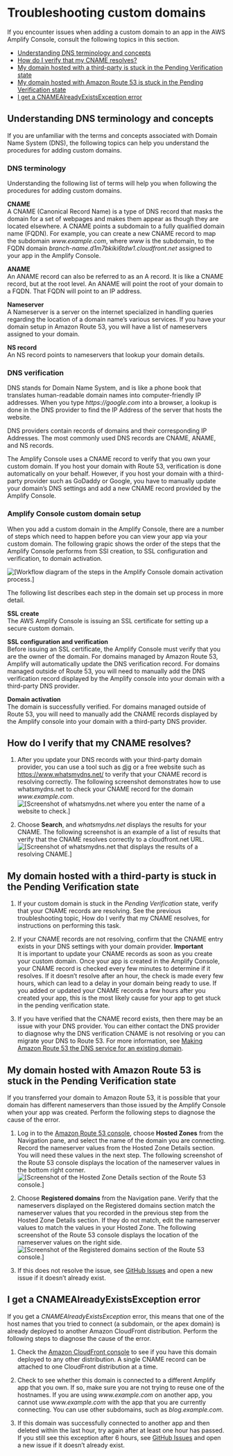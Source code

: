 # Troubleshooting custom domains<a name="troubleshooting-custom-domains"></a>

If you encounter issues when adding a custom domain to an app in the AWS Amplify Console, consult the following topics in this section\.
+  [Understanding DNS terminology and concepts](#understanding-dns-terminology-and-concepts.title) 
+  [How do I verify that my CNAME resolves?](#how-do-i-verify-that-my-cname-resolves.title) 
+  [My domain hosted with a third\-party is stuck in the Pending Verification state](#my-domain-hosted-with-a-third-party-is-stuck-in-the-pending-verification-state.title) 
+  [My domain hosted with Amazon Route 53 is stuck in the Pending Verification state](#my-domain-hosted-with-amazon-route-53-is-stuck-in-the-pending-verification-state.title) 
+  [I get a CNAMEAlreadyExistsException error](#i-get-a-cnamealreadyexistsexception-error.title) 

## Understanding DNS terminology and concepts<a name="understanding-dns-terminology-and-concepts"></a>

If you are unfamiliar with the terms and concepts associated with Domain Name System \(DNS\), the following topics can help you understand the procedures for adding custom domains\.

### DNS terminology<a name="dns-terminology"></a>

Understanding the following list of terms will help you when following the procedures for adding custom domains\.

**CNAME**  
A CNAME \(Canonical Record Name\) is a type of DNS record that masks the domain for a set of webpages and makes them appear as though they are located elsewhere\. A CNAME points a subdomain to a fully qualified domain name \(FQDN\)\. For example, you can create a new CNAME record to map the subdomain *www\.example\.com*, where *www* is the subdomain, to the FQDN domain *branch\-name\.d1m7bkiki6tdw1\.cloudfront\.net* assigned to your app in the Amplify Console\.

**ANAME**  
An ANAME record can also be referred to as an A record\. It is like a CNAME record, but at the root level\. An ANAME will point the root of your domain to a FQDN\. That FQDN will point to an IP address\.

**Nameserver**  
A Nameserver is a server on the internet specialized in handling queries regarding the location of a domain name’s various services\. If you have your domain setup in Amazon Route 53, you will have a list of nameservers assigned to your domain\.

**NS record**  
An NS record points to nameservers that lookup your domain details\.

### DNS verification<a name="dns-verification"></a>

DNS stands for Domain Name System, and is like a phone book that translates human\-readable domain names into computer\-friendly IP addresses\. When you type *https://google\.com* into a browser, a lookup is done in the DNS provider to find the IP Address of the server that hosts the website\.

DNS providers contain records of domains and their corresponding IP Addresses\. The most commonly used DNS records are CNAME, ANAME, and NS records\.

The Amplify Console uses a CNAME record to verify that you own your custom domain\. If you host your domain with Route 53, verification is done automatically on your behalf\. However, if you host your domain with a third\-party provider such as GoDaddy or Google, you have to manually update your domain’s DNS settings and add a new CNAME record provided by the Amplify Console\.

### Amplify Console custom domain setup<a name="amplify-console-custom-domain-setup"></a>

When you add a custom domain in the Amplify Console, there are a number of steps which need to happen before you can view your app via your custom domain\. The following grapic shows the order of the steps that the Amplify Console performs from SSl creation, to SSL configuration and verification, to domain activation\.

![\[Workflow diagram of the steps in the Amplify Console domain activation process.\]](http://docs.aws.amazon.com/amplify/latest/userguide/images/1555951758569-803.png)

The following list describes each step in the domain set up process in more detail\.

**SSL create**  
The AWS Amplify Console is issuing an SSL certificate for setting up a secure custom domain\.

**SSL configuration and verification**  
Before issuing an SSL certificate, the Amplify Console must verify that you are the owner of the domain\. For domains managed by Amazon Route 53, Amplify will automatically update the DNS verification record\. For domains managed outside of Route 53, you will need to manually add the DNS verification record displayed by the Amplify console into your domain with a third\-party DNS provider\.

**Domain activation**  
The domain is successfully verified\. For domains managed outside of Route 53, you will need to manually add the CNAME records displayed by the Amplify console into your domain with a third\-party DNS provider\.

## How do I verify that my CNAME resolves?<a name="how-do-i-verify-that-my-cname-resolves"></a>

1. After you update your DNS records with your third\-party domain provider, you can use a tool such as [dig](https://en.wikipedia.org/wiki/Dig_(command)) or a free website such as [https://www\.whatsmydns\.net/](https://www.whatsmydns.net/) to verify that your CNAME record is resolving correctly\. The following screenshot demonstrates how to use whatsmydns\.net to check your CNAME record for the domain *www\.example\.com*\.  
![\[Screenshot of whatsmydns.net where you enter the name of a website to check.\]](http://docs.aws.amazon.com/amplify/latest/userguide/images/amplify-troubleshooting-whatsmydns-1Update.png)

1. Choose **Search**, and *whatsmydns\.net* displays the results for your CNAME\. The following screenshot is an example of a list of results that verify that the CNAME resolves correctly to a cloudfront\.net URL\.  
![\[Screenshot of whatsmydns.net that displays the results of a resolving CNAME.\]](http://docs.aws.amazon.com/amplify/latest/userguide/images/amplify-troubleshooting-whatsmydns-2Update.png)

## My domain hosted with a third\-party is stuck in the Pending Verification state<a name="my-domain-hosted-with-a-third-party-is-stuck-in-the-pending-verification-state"></a>

1. If your custom domain is stuck in the *Pending Verification* state, verify that your CNAME records are resolving\. See the previous troubleshooting topic, How do I verify that my CNAME resolves, for instructions on performing this task\.

1. If your CNAME records are not resolving, confirm that the CNAME entry exists in your DNS settings with your domain provider\.
**Important**  
 It is important to update your CNAME records as soon as you create your custom domain\. Once your app is created in the Amplify Console, your CNAME record is checked every few minutes to determine if it resolves\. If it doesn’t resolve after an hour, the check is made every few hours, which can lead to a delay in your domain being ready to use\. If you added or updated your CNAME records a few hours after you created your app, this is the most likely cause for your app to get stuck in the pending verification state\.

1. If you have verified that the CNAME record exists, then there may be an issue with your DNS provider\. You can either contact the DNS provider to diagnose why the DNS verification CNAME is not resolving or you can migrate your DNS to Route 53\. For more information, see [Making Amazon Route 53 the DNS service for an existing domain](https://docs.aws.amazon.com/Route53/latest/DeveloperGuide/MigratingDNS.html)\.

## My domain hosted with Amazon Route 53 is stuck in the Pending Verification state<a name="my-domain-hosted-with-amazon-route-53-is-stuck-in-the-pending-verification-state"></a>

If you transferred your domain to Amazon Route 53, it is possible that your domain has different nameservers than those issued by the Amplify Console when your app was created\. Perform the following steps to diagnose the cause of the error\.

1. Log in to the [Amazon Route 53 console](https://console.aws.amazon.com/route53/home), choose **Hosted Zones** from the Navigation pane, and select the name of the domain you are connecting\. Record the nameserver values from the Hosted Zone Details section\. You will need these values in the next step\. The following screenshot of the Route 53 console displays the location of the nameserver values in the bottom right corner\.  
![\[Screenshot of the Hosted Zone Details section of the Route 53 console.\]](http://docs.aws.amazon.com/amplify/latest/userguide/images/1555952748759-111.png)

1. Choose **Registered domains** from the Navigation pane\. Verify that the nameservers displayed on the Registered domains section match the nameserver values that you recorded in the previous step from the Hosted Zone Details section\. If they do not match, edit the nameserver values to match the values in your Hosted Zone\. The following screenshot of the Route 53 console displays the location of the nameserver values on the right side\.  
![\[Screenshot of the Registered domains section of the Route 53 console.\]](http://docs.aws.amazon.com/amplify/latest/userguide/images/1555952748759-607.png)

1. If this does not resolve the issue, see [GitHub Issues](https://github.com/aws-amplify/amplify-console/issues) and open a new issue if it doesn’t already exist\.

## I get a CNAMEAlreadyExistsException error<a name="i-get-a-cnamealreadyexistsexception-error"></a>

If you get a *CNAMEAlreadyExistsException* error, this means that one of the host names that you tried to connect \(a subdomain, or the apex domain\) is already deployed to another Amazon CloudFront distribution\. Perform the following steps to diagnose the cause of the error\.

1. Check the [Amazon CloudFront console](https://console.aws.amazon.com/cloudfront/home?#) to see if you have this domain deployed to any other distribution\. A single CNAME record can be attached to one CloudFront distribution at a time\.

1. Check to see whether this domain is connected to a different Amplify app that you own\. If so, make sure you are not trying to reuse one of the hostnames\. If you are using *www\.example\.com* on another app, you cannot use *www\.example\.com* with the app that you are currently connecting\. You can use other subdomains, such as *blog\.example\.com*\.

1. If this domain was successfully connected to another app and then deleted within the last hour, try again after at least one hour has passed\. If you still see this exception after 6 hours, see [GitHub Issues](https://github.com/aws-amplify/amplify-console/issues) and open a new issue if it doesn’t already exist\.